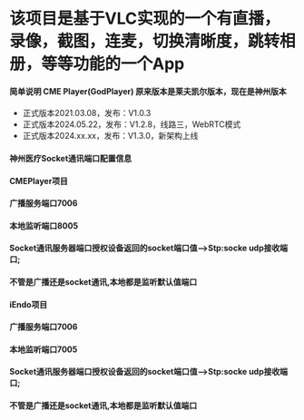 # 该项目是基于VLC实现的一个有直播，录像，截图，连麦，切换清晰度，跳转相册，等等功能的一个App

#### 简单说明  CME Player(GodPlayer)    原来版本是莱夫凯尔版本，现在是神州版本
* 正式版本2021.03.08，发布：V1.0.3
* 正式版本2024.05.22，发布：V1.2.8，线路三，WebRTC模式
* 正式版本2024.xx.xx，发布：V1.3.0，新架构上线


#### 神州医疗Socket通讯端口配置信息
#### CMEPlayer项目
#### 广播服务端口7006
#### 本地监听端口8005
#### Socket通讯服务器端口授权设备返回的socket端口值-->Stp:socke udp接收端口;
#### 不管是广播还是socket通讯,本地都是监听默认值端口
#### 
#### 
#### iEndo项目
#### 广播服务端口7006
#### 本地监听端口7005
#### Socket通讯服务器端口授权设备返回的socket端口值-->Stp:socke udp接收端口;
#### 不管是广播还是socket通讯,本地都是监听默认值端口


